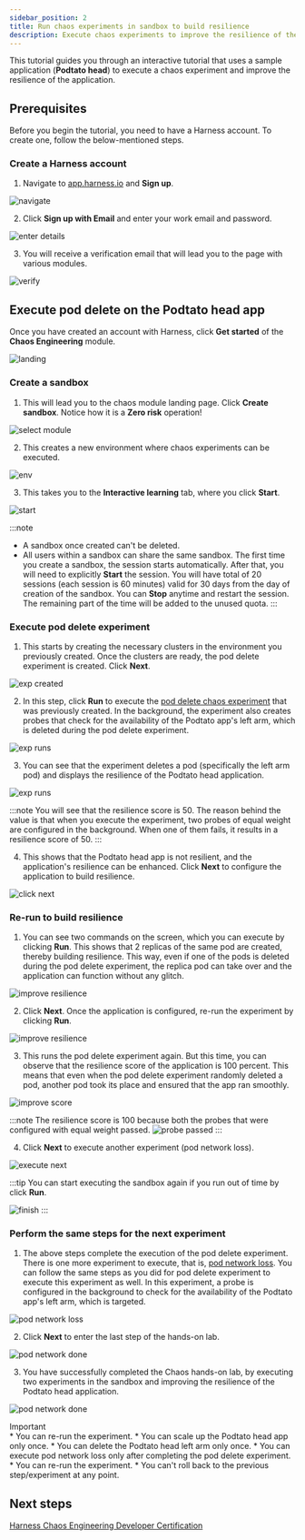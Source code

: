 ```yaml
---
sidebar_position: 2
title: Run chaos experiments in sandbox to build resilience 
description: Execute chaos experiments to improve the resilience of the Podtato head app in a sandbox.
---
```

This tutorial guides you through an interactive tutorial that uses a sample application (**Podtato head**) to execute a chaos experiment and improve the resilience of the application.

## Prerequisites
Before you begin the tutorial, you need to have a Harness account. To create one, follow the below-mentioned steps.

### Create a Harness account

1. Navigate to [app.harness.io](https://app.harness.io/auth/#/signin) and **Sign up**.

![navigate](./static/sandbox/sign-up.png)

2. Click **Sign up with Email** and enter your work email and password.

![enter details](./static/sandbox/create-account.png)

3. You will receive a verification email that will lead you to the page with various modules.

![verify](./static/sandbox/verify-email.png)


## Execute pod delete on the Podtato head app

Once you have created an account with Harness, click **Get started** of the **Chaos Engineering** module.

![landing](./static/sandbox/landing-page.png)

### Create a sandbox

1. This will lead you to the chaos module landing page. Click **Create sandbox**. Notice how it is a **Zero risk** operation!

![select module](./static/sandbox/click-sandbox.png)

2. This creates a new environment where chaos experiments can be executed.

![env](./static/sandbox/create-env.png)

3. This takes you to the **Interactive learning** tab, where you click **Start**.

![start](./static/sandbox/pod-delete-start.png)

:::note
* A sandbox once created can't be deleted.
* All users within a sandbox can share the same sandbox.
The first time you create a sandbox, the session starts automatically. After that, you will need to explicitly **Start** the session.
You will have total of 20 sessions (each session is 60 minutes) valid for 30 days from the day of creation of the sandbox.
You can **Stop** anytime and restart the session. The remaining part of the time will be added to the unused quota.
:::

### Execute pod delete experiment

1. This starts by creating the necessary clusters in the environment you previously created. Once the clusters are ready, the pod delete experiment is created. Click **Next**.

![exp created](./static/sandbox/exp-runs.png)

2. In this step, click **Run** to execute the [pod delete chaos experiment](../technical-reference/chaos-faults/kubernetes/pod/pod-delete) that was previously created. In the background, the experiment also creates probes that check for the availability of the Podtato app's left arm, which is deleted during the pod delete experiment.

![exp runs](./static/sandbox/execute-exp.png)

3. You can see that the experiment deletes a pod (specifically the left arm pod) and displays the resilience of the Podtato head application.

![exp runs](./static/sandbox/exp-complete.png)

:::note
You will see that the resilience score is 50. The reason behind the value is that when you execute the experiment, two probes of equal weight are configured in the background. When one of them fails, it results in a resilience score of 50.
:::

4. This shows that the Podtato head app is not resilient, and the application's resilience can be enhanced. Click **Next** to configure the application to build resilience.

![click next](./static/sandbox/click-next.png)

### Re-run to build resilience

1. You can see two commands on the screen, which you can execute by clicking **Run**. This shows that 2 replicas of the same pod are created, thereby building resilience. This way, even if one of the pods is deleted during the pod delete experiment, the replica pod can take over and the application can function without any glitch.

![improve resilience](./static/sandbox/imp-resilience.png)

2. Click **Next**. Once the application is configured, re-run the experiment by clicking **Run**.

![improve resilience](./static/sandbox/re-run-exp.png)

3. This runs the pod delete experiment again. But this time, you can observe that the resilience score of the application is 100 percent. This means that even when the pod delete experiment randomly deleted a pod, another pod took its place and ensured that the app ran smoothly.

![improve score](./static/sandbox/high-score.png)

:::note
The resilience score is 100 because both the probes that were configured with equal weight passed.
![probe passed](./static/sandbox/probe-details.png)
:::

4. Click **Next** to execute another experiment (pod network loss).

![execute next](./static/sandbox/to-move.png)

:::tip
You can start executing the sandbox again if you run out of time by click **Run**.

![finish](./static/sandbox/start-again.png)
:::

### Perform the same steps for the next experiment

1. The above steps complete the execution of the pod delete experiment. There is one more experiment to execute, that is, [pod network loss](../technical-reference/chaos-faults/kubernetes/pod/pod-network-loss). You can follow the same steps as you did for pod delete experiment to execute this experiment as well. In this experiment, a probe is configured in the background to check for the availability of the Podtato app's left arm, which is targeted.

![pod network loss](./static/sandbox/pod-nw-loss.png)

2. Click **Next** to enter the last step of the hands-on lab.

![pod network done](./static/sandbox/pod-nw-done.png)

3. You have successfully completed the Chaos hands-on lab, by executing two experiments in the sandbox and improving the resilience of the Podtato head application. 

![pod network done](./static/sandbox/go-to-cert.png)

<Accordion color="green">
<summary> Important </summary>
* You can re-run the experiment.
* You can scale up the Podtato head app only once.
* You can delete the Podtato head left arm only once.
* You can execute pod network loss only after completing the pod delete experiment.
* You can re-run the experiment.
* You can't roll back to the previous step/experiment at any point.
</Accordion>

## Next steps
[Harness Chaos Engineering Developer Certification](./developer-certification) 
